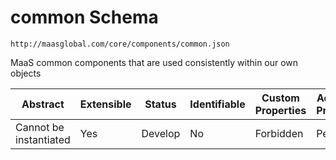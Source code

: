 # common Schema

```
http://maasglobal.com/core/components/common.json
```

MaaS common components that are used consistently within our own objects

| Abstract               | Extensible | Status  | Identifiable | Custom Properties | Additional Properties | Defined In                                 |
| ---------------------- | ---------- | ------- | ------------ | ----------------- | --------------------- | ------------------------------------------ |
| Cannot be instantiated | Yes        | Develop | No           | Forbidden         | Permitted             | [core/components/common.json](common.json) |
